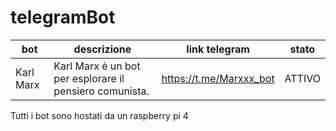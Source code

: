 # telegramBot

bot | descrizione | link telegram | stato
--- | ----------- | ------------- | -----
Karl Marx | Karl Marx è un bot per esplorare il pensiero comunista. | https://t.me/Marxxx_bot | ATTIVO


Tutti i bot sono hostati da un raspberry pi 4
